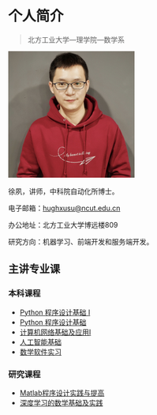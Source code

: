 # 个人简介

> 北方工业大学—理学院—数学系

<img src="https://raw.githubusercontent.com/hughxusu/lesson-index/developing/_images/pPyVPSS.jpg" style="zoom: 25%;" />

徐夙，讲师，中科院自动化所博士。

电子邮箱：hughxusu@ncut.edu.cn

办公地址：北方工业大学博远楼809

研究方向：机器学习、前端开发和服务端开发。

## 主讲专业课

### 本科课程

- [Python 程序设计基础 I](https://hughxusu.github.io/lesson-index/#/outline/python_1)
- [Python 程序设计基础](https://hughxusu.github.io/lesson-index/#/outline/python)
- [计算机网络基础及应用Ⅰ](https://hughxusu.github.io/lesson-index/#/outline/network)
- [人工智能基础](https://hughxusu.github.io/lesson-index/#/outline/ai)
- [数学软件实习](https://hughxusu.github.io/lesson-index/#/outline/math)

### 研究课程

- [Matlab程序设计实践与提高](https://hughxusu.github.io/lesson-index/#/outline/matlab)
- [深度学习的数学基础及实践](https://hughxusu.github.io/lesson-index/#/outline/deeplearn)